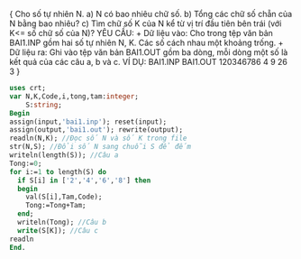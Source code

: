 {
Cho số tự nhiên N.
  a) N có bao nhiêu chữ số.
  b) Tổng các chữ số chẵn của N bằng bao nhiêu?
  c) Tìm chữ số K của N kể từ vị trí đầu tiên bên trái (với K<= số chữ số của N)?
  YÊU CẦU:
    + Dữ liệu vào: Cho trong tệp văn bản BAI1.INP gồm hai số tự nhiên N, K. Các số cách nhau một khoảng trống.
    + Dữ liệu ra: Ghi vào tệp văn bản BAI1.OUT gồm ba dòng, mỗi dòng một số là kết quả của các câu a, b và c.
  VÍ DỤ:
    BAI1.INP            BAI1.OUT
    120346786 4         9
                        26
                        3
}

```pascal
uses crt;
var N,K,Code,i,tong,tam:integer;
    S:string;
Begin
assign(input,'bai1.inp'); reset(input);
assign(output,'bai1.out'); rewrite(output);
readln(N,K); //Đọc số N và số K trong file
str(N,S); //Đổi số N sang chuỗi S để đếm
writeln(length(S)); //Câu a
Tong:=0;
for i:=1 to length(S) do
  if S[i] in ['2','4','6','8'] then
  begin
    val(S[i],Tam,Code);
    Tong:=Tong+Tam;
  end;
  writeln(Tong); //Câu b
  write(S[K]); //Câu c
readln
End.
```

